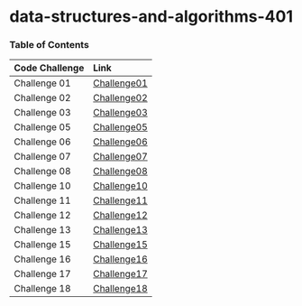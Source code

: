 # data-structures-and-algorithms-401

### Table of Contents

|      Code Challenge       |                 Link                   |
| :-------------------------| :------------------------------------- |
|     Challenge 01          |   [Challenge01](Challenge01/readme.md) |
|     Challenge 02          |   [Challenge02](Challenge02/readme.md) |
|     Challenge 03          |   [Challenge03](Challenge03/readme.md) |
|     Challenge 05          |   [Challenge05](Challenge05/readme.md) |
|     Challenge 06          |   [Challenge06](Challenge05/readme1.md)|
|     Challenge 07          |   [Challenge07](Challenge05/readme2.md)|
|     Challenge 08          |   [Challenge08](Challenge05/readme3.md)|
|     Challenge 10          |   [Challenge10](Challenge10/readme.md) |
|     Challenge 11          |   [Challenge11](Challenge10/readme1.md)|
|     Challenge 12          |   [Challenge12](Challenge10/readme2.md)|
|     Challenge 13          |   [Challenge13](Challenge10/readme4.md)|
|     Challenge 15          |   [Challenge15](Challenge10/readme3.md)|
|     Challenge 16          |   [Challenge16](Challenge10/readme5.md)|
|     Challenge 17          |   [Challenge17](Challenge10/readme6.md)|
|     Challenge 18          |   [Challenge18](Challenge10/readme7.md)|
